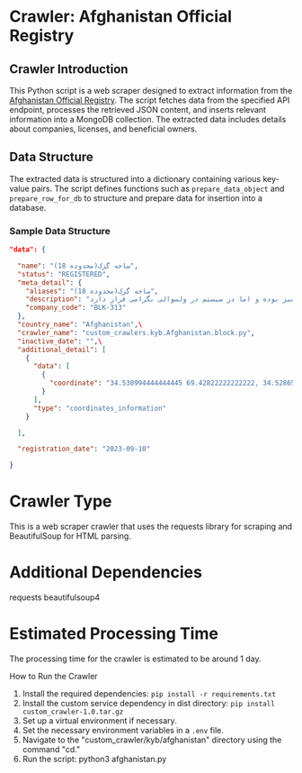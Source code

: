 
# Crawler: Afghanistan Official Registry

## Crawler Introduction
This Python script is a web scraper designed to extract information from the [Afghanistan Official Registry](https://afghanistan.revenuedev.org/owner). The script fetches data from the specified API endpoint, processes the retrieved JSON content, and inserts relevant information into a MongoDB collection. The extracted data includes details about companies, licenses, and beneficial owners.

## Data Structure
The extracted data is structured into a dictionary containing various key-value pairs. The script defines functions such as `prepare_data_object` and `prepare_row_for_db` to structure and prepare data for insertion into a database.

### Sample Data Structure
```json
"data": {

  "name": "ساحه گزک(محدوده 18)",
  "status": "REGISTERED",
  "meta_detail": {
    "aliases": "ساحه گزک(محدوده 18)",
    "description": "نوت : موقعیت ساحه فوق الذکر در گزارش ساحوی ولسوالی ده سبز بوده و اما در سیستم در ولسوالی بگرامی قرار دارد",
    "company_code": "BLK-313"
  },
  "country_name": "Afghanistan",\
  "crawler_name": "custom_crawlers.kyb.Afghanistan.block.py",
  "inactive_date": "",\
  "additional_detail": [
    {
      "data": [
        {
          "coordinate": "34.530994444444445 69.42822222222222, 34.52865277777778 69.42672222222222, 34.53073055555556 69.4235361111111, 34.5335416667 69.42504722222222, 34.52855 69.42661944444444, 34.52843611111111 69.42110833333334, 34.53015277777778 69.42142222222222, 34.530633333333334 69.42348333333334"
        }
      ],
      "type": "coordinates_information"
    }

  ],

  "registration_date": "2023-09-10"

}
```

# Crawler Type
This is a web scraper crawler that uses the requests library for scraping and BeautifulSoup for HTML parsing.

# Additional Dependencies
requests
beautifulsoup4


# Estimated Processing Time
The processing time for the crawler is estimated to be around 1 day.

How to Run the Crawler
1. Install the required dependencies: `pip install -r requirements.txt`
2. Install the custom service dependency in dist directory: `pip install custom_crawler-1.0.tar.gz` 
3. Set up a virtual environment if necessary.
4. Set the necessary environment variables in a `.env` file.
5.  Navigate to the "custom_crawler/kyb/afghanistan" directory using the command "cd."
6. Run the script: python3 afghanistan.py
